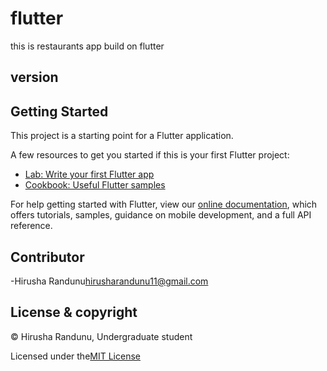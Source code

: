 # flutter

this is restaurants app build on flutter 

## version 

## Getting Started

This project is a starting point for a Flutter application.

A few resources to get you started if this is your first Flutter project:

- [Lab: Write your first Flutter app](https://flutter.dev/docs/get-started/codelab)
- [Cookbook: Useful Flutter samples](https://flutter.dev/docs/cookbook)

For help getting started with Flutter, view our
[online documentation](https://flutter.dev/docs), which offers tutorials,
samples, guidance on mobile development, and a full API reference.

## Contributor 

-Hirusha Randunu<hirusharandunu11@gmail.com>

## License & copyright

© Hirusha Randunu, Undergraduate student 

Licensed under the[MIT License](LICENSE)
